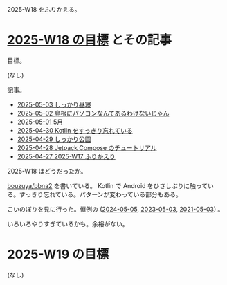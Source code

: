2025-W18 をふりかえる。

# [2025-W18 の目標][2025-04-27] とその記事

目標。

(なし)

記事。

- [2025-05-03 しっかり昼寝][2025-05-03]
- [2025-05-02 島根にパソコンなんてあるわけないじゃん][2025-05-02]
- [2025-05-01 5月][2025-05-01]
- [2025-04-30 Kotlin をすっきり忘れている][2025-04-30]
- [2025-04-29 しっかり公園][2025-04-29]
- [2025-04-28 Jetpack Compose のチュートリアル][2025-04-28]
- [2025-04-27 2025-W17 ふりかえり][2025-04-27]

2025-W18 はどうだったか。

[bouzuya/bbna2] を書いている。 Kotlin で Android をひさしぶりに触っている。すっきり忘れている。パターンが変わっている部分もある。

こいのぼりを見に行った。恒例の ([2024-05-05], [2023-05-03], [2021-05-03]) 。

いろいろやりすぎているかも。余裕がない。

# 2025-W19 の目標

(なし)

[2021-05-03]: https://blog.bouzuya.net/2021/05/03/
[2023-05-03]: https://blog.bouzuya.net/2023/05/03/
[2024-05-05]: https://blog.bouzuya.net/2024/05/05/
[2025-04-27]: https://blog.bouzuya.net/2025/04/27/
[2025-04-28]: https://blog.bouzuya.net/2025/04/28/
[2025-04-29]: https://blog.bouzuya.net/2025/04/29/
[2025-04-30]: https://blog.bouzuya.net/2025/04/30/
[2025-05-01]: https://blog.bouzuya.net/2025/05/01/
[2025-05-02]: https://blog.bouzuya.net/2025/05/02/
[2025-05-03]: https://blog.bouzuya.net/2025/05/03/
[bouzuya/bbna2]: https://github.com/bouzuya/bbna2
